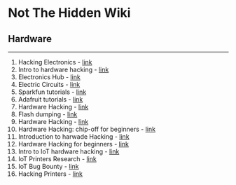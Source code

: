 # Not The Hidden Wiki

## Hardware
-----

1. Hacking Electronics - [link](https://elhacker.info/manuales/Electricidad-Electronica/Hacking%20Electronics%20-%20An%20Illustrated%20DIY%20Guide.pdf)
2. Intro to hardware hacking - [link](https://www.cyberark.com/resources/threat-research-blog/an-introduction-to-hardware-hacking)
3. Electronics Hub - [link](https://www.electronicshub.org/)
4. Electric Circuits - [link](https://www.allaboutcircuits.com/textbook/)
5. Sparkfun tutorials - [link](https://learn.sparkfun.com/tutorials)
6. Adafruit tutorials - [link](https://learn.adafruit.com/)
7. Hardware Hacking - [link](https://hackaday.com/tag/hardware-hacking/)
8. Flash dumping - [link](https://blog.quarkslab.com/flash-dumping-part-i.html)
9. Hardware Hacking - [link](https://www.nicolascollins.com/texts/originalhackingmanual.pdf)
10. Hardware Hacking: chip-off for beginners - [link](https://www.tarlogic.com/blog/hardware-hacking-chip-off-for-beginners/)
11. Introduction to harwade Hacking - [link](https://abrictosecurity.com/introduction-to-hardware-hacking-part-1/)
12. Hardware Hacking for beginners - [link](https://www.tinkerforge.com/en/doc/Kits/HardwareHacking/ForBeginners.html)
13. Intro to IoT hardware hacking - [link](https://infosecwriteups.com/intro-to-iot-hardware-hacking-abd5f591e86e)
14. IoT Printers Research - [link](https://wootcloud.com/wp-content/uploads/2020/04/IOT-Printer-Research.pdf)
15. IoT Bug Bounty - [link](https://bugprove.com/knowledge-hub/iot-bug-bounty-hunting-using-bug-prove)
16. Hacking Printers - [link](http://hacking-printers.net/wiki/index.php/Main_Page)